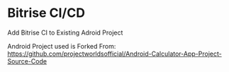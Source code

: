 # Bitrise CI/CD 

Add Bitrise CI to Existing Adroid Project

Android Project used is Forked From: https://github.com/projectworldsofficial/Android-Calculator-App-Project-Source-Code

